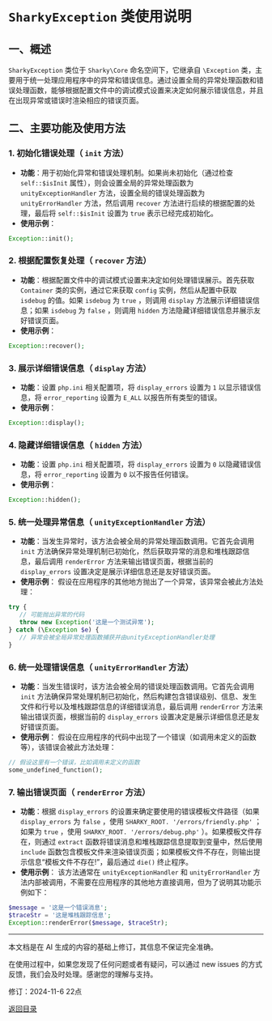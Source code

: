 # `SharkyException` 类使用说明

## 一、概述

 `SharkyException` 类位于 `Sharky\Core` 命名空间下，它继承自 `\Exception` 类，主要用于统一处理应用程序中的异常和错误信息。通过设置全局的异常处理函数和错误处理函数，能够根据配置文件中的调试模式设置来决定如何展示错误信息，并且在出现异常或错误时渲染相应的错误页面。

## 二、主要功能及使用方法

### 1. 初始化错误处理（ `init` 方法）

- **功能**：用于初始化异常和错误处理机制。如果尚未初始化（通过检查 `self::$isInit` 属性），则会设置全局的异常处理函数为 `unityExceptionHandler` 方法，设置全局的错误处理函数为 `unityErrorHandler` 方法，然后调用 `recover` 方法进行后续的根据配置的处理，最后将 `self::$isInit` 设置为 `true` 表示已经完成初始化。
- **使用示例**：

 ``` php
Exception::init();
 ```

### 2. 根据配置恢复处理（ `recover` 方法）

- **功能**：根据配置文件中的调试模式设置来决定如何处理错误展示。首先获取 `Container` 类的实例，通过它来获取 `config` 实例，然后从配置中获取 `isdebug` 的值。如果 `isdebug` 为 `true` ，则调用 `display` 方法展示详细错误信息；如果 `isdebug` 为 `false` ，则调用 `hidden` 方法隐藏详细错误信息并展示友好错误页面。
- **使用示例**：

 ``` php
Exception::recover();
 ```

### 3. 展示详细错误信息（ `display` 方法）

- **功能**：设置 `php.ini` 相关配置项，将 `display_errors` 设置为 `1` 以显示错误信息，将 `error_reporting` 设置为 `E_ALL` 以报告所有类型的错误。
- **使用示例**：

 ``` php
Exception::display();
 ```

### 4. 隐藏详细错误信息（ `hidden` 方法）

- **功能**：设置 `php.ini` 相关配置项，将 `display_errors` 设置为 `0` 以隐藏错误信息，将 `error_reporting` 设置为 `0` 以不报告任何错误。
- **使用示例**：

 ``` php
Exception::hidden();
 ```

### 5. 统一处理异常信息（ `unityExceptionHandler` 方法）

- **功能**：当发生异常时，该方法会被全局的异常处理函数调用。它首先会调用 `init` 方法确保异常处理机制已初始化，然后获取异常的消息和堆栈跟踪信息，最后调用 `renderError` 方法来输出错误页面，根据当前的 `display_errors` 设置决定是展示详细信息还是友好错误页面。
- **使用示例**：
假设在应用程序的其他地方抛出了一个异常，该异常会被此方法处理：

 ``` php
try {
    // 可能抛出异常的代码
    throw new Exception('这是一个测试异常');
} catch (\Exception $e) {
    // 异常会被全局异常处理函数捕获并由unityExceptionHandler处理
}
 ```

### 6. 统一处理错误信息（ `unityErrorHandler` 方法）

- **功能**：当发生错误时，该方法会被全局的错误处理函数调用。它首先会调用 `init` 方法确保异常处理机制已初始化，然后构建包含错误级别、信息、发生文件和行号以及堆栈跟踪信息的详细错误消息，最后调用 `renderError` 方法来输出错误页面，根据当前的 `display_errors` 设置决定是展示详细信息还是友好错误页面。
- **使用示例**：
假设在应用程序的代码中出现了一个错误（如调用未定义的函数等），该错误会被此方法处理：

 ``` php
// 假设这里有一个错误，比如调用未定义的函数
some_undefined_function();
 ```

### 7. 输出错误页面（ `renderError` 方法）

- **功能**：根据 `display_errors` 的设置来确定要使用的错误模板文件路径（如果 `display_errors` 为 `false` ，使用 `SHARKY_ROOT. '/errors/friendly.php'` ；如果为 `true` ，使用 `SHARKY_ROOT. '/errors/debug.php'` ）。如果模板文件存在，则通过 `extract` 函数将错误消息和堆栈跟踪信息提取到变量中，然后使用 `include` 函数包含模板文件来渲染错误页面；如果模板文件不存在，则输出提示信息“模板文件不存在!”，最后通过 `die()` 终止程序。
- **使用示例**：
该方法通常在 `unityExceptionHandler` 和 `unityErrorHandler` 方法内部被调用，不需要在应用程序的其他地方直接调用，但为了说明其功能示例如下：

 ``` php
$message = '这是一个错误消息';
$traceStr = '这是堆栈跟踪信息';
Exception::renderError($message, $traceStr);
 ```

---

本文档是在 AI 生成的内容的基础上修订，其信息不保证完全准确。

在使用过程中，如果您发现了任何问题或者有疑问，可以通过 new issues 的方式反馈，我们会及时处理。感谢您的理解与支持。

修订：2024-11-6 22点

[返回目录](/SharkyPHP.md)
